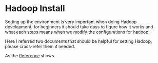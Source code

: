 Hadoop Install
===

Setting up the environment is very important when doing Hadoop development, for beginners it should take days to figure how it works and what each steps means when we modify the configurations for hadoop.

Here I referred two documents that should be helpful for setting Hadoop, please cross-refer them if needed.

As the [Reference](REFERENCE.md) shows.

